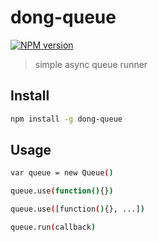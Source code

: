 # dong-queue

[![NPM version](https://img.shields.io/npm/v/dong-queue.svg?style=flat-square)](https://npmjs.org/package/dong-queue)

> simple async queue runner

## Install

```bash
npm install -g dong-queue
```

## Usage

```bash
var queue = new Queue()

queue.use(function(){})

queue.use([function(){}, ...])

queue.run(callback)
```
